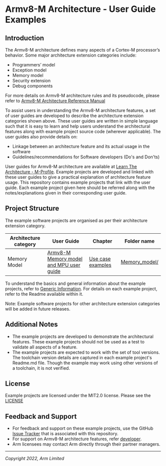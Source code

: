 <!--
SPDX-FileCopyrightText: Copyright 2022 Arm Limited <open-source-office@arm.com>
SPDX-License-Identifier: MIT
-->

# Armv8-M Architecture - User Guide Examples

## Introduction

The Armv8-M architecture defines many aspects of a Cortex-M processor’s behavior. Some major architecture extension categories include:

- Programmers’ model
- Exception model
- Memory model
- Security extension
- Debug components

For more details on Armv8-M architecture rules and its pseudocode, please refer to [Armv8-M Architecture Reference Manual](https://developer.arm.com/documentation/ddi0553/latest) 

To assist users in understanding the Armv8-M architecture features, a set of user guides are developed to describe the architecture extension categories shown above. These user guides are written in simple language such that it is easy to learn and help users understand the architectural features along with example project source code (wherever applicable). The user guides also provide details on: 

- Linkage between an architecture feature and its actual usage in the software 
- Guidelines/recommendations for Software developers (Do's and Don'ts)

User guides for Armv8-M architecture are available at [Learn The Architecture - M-Profile](https://www.arm.com/architecture/learn-the-architecture/m-profile). Example projects are developed and linked with these user guides to give a practical explanation of architecture feature usage. This repository contains example projects that link with the user guide. Each example project given here should be referred along with the notes/explanations given in their corresponding user guide.

## Project Structure

The example software projects are organised as per their architecture extension category.

| Architecture category | User Guide | Chapter | Folder name |
| --------------------- | -----------| --------| ------------| 
| Memory Model  | [Armv8-M Memory model and MPU user guide](https://developer.arm.com/documentation/107565/) | [Use case examples](https://developer.arm.com/documentation/107565/0100/Use-case-examples) | [Memory_model/](https://github.com/ARM-software/m-profile-user-guide-examples/tree/main/Memory_model)

To understand the basics and general information about the example projects, refer to [Generic Information](https://developer.arm.com/documentation/107565/0100/Use-case-examples/Generic-Information). For details on each example project, refer to the Readme available within it.

Note: 
Example software projects for other architecture extension categories will be added in future releases.

## Additional Notes

- The example projects are developed to demonstrate the architectural features. These example projects should not be used as a test to validate all aspects of a feature.
- The example projects are expected to work with the set of tool versions. The toolchain version details are captured in each example project's Readme.md file. Though the example may work using other versions of a toolchain, it is not verified.

## License
Example projects are licensed under the MIT2.0 license. Please see the [LICENSE](LICENSE)

## Feedback and Support

- For feedback and support on these example projects, use the GitHub [Issue Tracker](https://github.com/ARM-software/m-profile-user-guide-examples/issues) that is associated with this repository.
- For support on Armv8-M architecture features, refer [developer](https://developer.arm.com/support).
- Arm licensees may contact Arm directly through their partner managers.


----

*Copyright 2022, Arm Limited*

